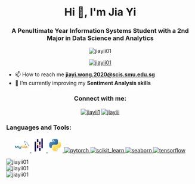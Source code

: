 <h1 align="center">Hi 👋, I'm Jia Yi</h1>
<h3 align="center">A Penultimate Year Information Systems Student with a 2nd Major in Data Science and Analytics</h3>

<p align="center"> <img src="https://komarev.com/ghpvc/?username=jiayii01&label=Profile%20views&color=0e75b6&style=flat" alt="jiayii01" /> </p>

<p align="center"> <a href="https://github.com/ryo-ma/github-profile-trophy"><img src="https://github-profile-trophy.vercel.app/?username=jiayii01" alt="jiayii01" /></a> </p>

- 📫 How to reach me **jiayi.wong.2020@scis.smu.edu.sg**
- 🌱 I’m currently improving my **Sentiment Analysis skills**

<h3 align="center">Connect with me:</h3>
<p align="center">
<a href="https://kaggle.com/jiayii1" target="blank"><img align="center" src="https://raw.githubusercontent.com/rahuldkjain/github-profile-readme-generator/master/src/images/icons/Social/kaggle.svg" alt="jiayii1" height="30" width="40" /></a>
<a href="https://www.hackerrank.com/jiayiii" target="blank"><img align="center" src="https://raw.githubusercontent.com/rahuldkjain/github-profile-readme-generator/master/src/images/icons/Social/hackerrank.svg" alt="jiayiii" height="30" width="40" /></a>
</p>

<h3 align="left">Languages and Tools:</h3>
<p align="center"> <a href="https://www.mysql.com/" target="_blank" rel="noreferrer"> <img src="https://raw.githubusercontent.com/devicons/devicon/master/icons/mysql/mysql-original-wordmark.svg" alt="mysql" width="40" height="40"/> </a> <a href="https://pandas.pydata.org/" target="_blank" rel="noreferrer"> <img src="https://raw.githubusercontent.com/devicons/devicon/2ae2a900d2f041da66e950e4d48052658d850630/icons/pandas/pandas-original.svg" alt="pandas" width="40" height="40"/> </a> <a href="https://www.python.org" target="_blank" rel="noreferrer"> <img src="https://raw.githubusercontent.com/devicons/devicon/master/icons/python/python-original.svg" alt="python" width="40" height="40"/> </a> <a href="https://pytorch.org/" target="_blank" rel="noreferrer"> <img src="https://www.vectorlogo.zone/logos/pytorch/pytorch-icon.svg" alt="pytorch" width="40" height="40"/> </a> <a href="https://scikit-learn.org/" target="_blank" rel="noreferrer"> <img src="https://upload.wikimedia.org/wikipedia/commons/0/05/Scikit_learn_logo_small.svg" alt="scikit_learn" width="40" height="40"/> </a> <a href="https://seaborn.pydata.org/" target="_blank" rel="noreferrer"> <img src="https://seaborn.pydata.org/_images/logo-mark-lightbg.svg" alt="seaborn" width="40" height="40"/> </a> <a href="https://www.tensorflow.org" target="_blank" rel="noreferrer"> <img src="https://www.vectorlogo.zone/logos/tensorflow/tensorflow-icon.svg" alt="tensorflow" width="40" height="40"/> </a> </p>

<p><img width="300" align="left" src="https://github-readme-stats.vercel.app/api/top-langs?username=jiayii01&show_icons=true&locale=en&layout=compact" alt="jiayii01" /></p>

<p><img width="300" align="left" src="https://github-readme-streak-stats.herokuapp.com/?user=jiayii01&" alt="jiayii01" /></p>

<p>&nbsp;<img width="300" align="left" src="https://github-readme-stats.vercel.app/api?username=jiayii01&show_icons=true&locale=en" alt="jiayii01" /></p>


